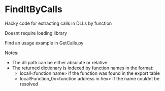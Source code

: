 # FindItByCalls
Hacky code for extracting calls in DLLs by function

Doesnt require loading library

Find an usage example in GetCalls.py

Notes:
* The dll path can be either absolute or relative
* The returned dictionary is indexed by function names in the format:
  * local!\<function name\> if the function was found in the export table
  * local!Function_0x\<function address in hex\> if the name couldnt be resolved
